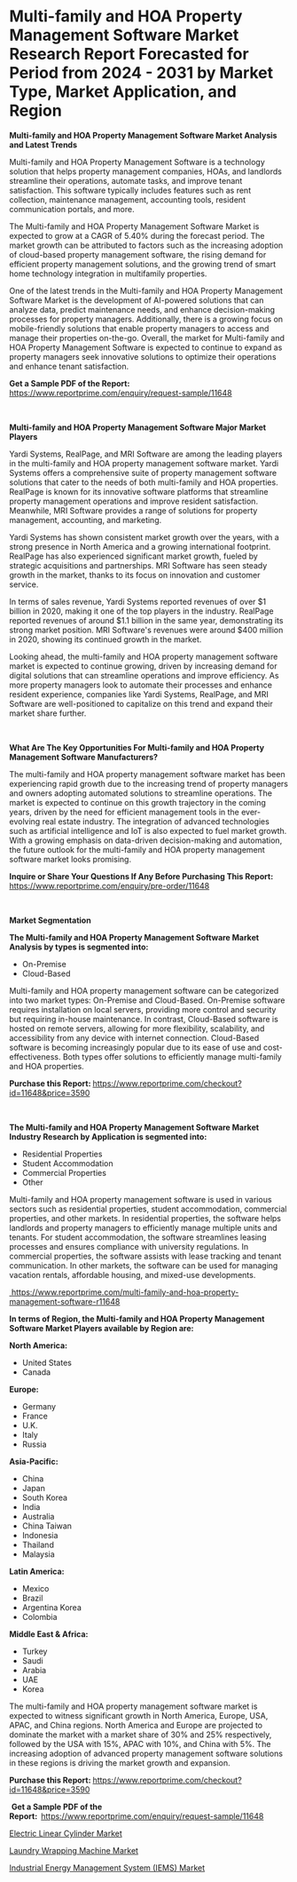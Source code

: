 <p><h1>Multi-family and HOA Property Management Software Market Research Report Forecasted for Period from 2024 -  2031 by Market Type, Market Application, and Region</h1></p><p><strong>Multi-family and HOA Property Management Software Market Analysis and Latest Trends</strong></p>
<p><p>Multi-family and HOA Property Management Software is a technology solution that helps property management companies, HOAs, and landlords streamline their operations, automate tasks, and improve tenant satisfaction. This software typically includes features such as rent collection, maintenance management, accounting tools, resident communication portals, and more.</p><p>The Multi-family and HOA Property Management Software Market is expected to grow at a CAGR of 5.40% during the forecast period. The market growth can be attributed to factors such as the increasing adoption of cloud-based property management software, the rising demand for efficient property management solutions, and the growing trend of smart home technology integration in multifamily properties. </p><p>One of the latest trends in the Multi-family and HOA Property Management Software Market is the development of AI-powered solutions that can analyze data, predict maintenance needs, and enhance decision-making processes for property managers. Additionally, there is a growing focus on mobile-friendly solutions that enable property managers to access and manage their properties on-the-go. Overall, the market for Multi-family and HOA Property Management Software is expected to continue to expand as property managers seek innovative solutions to optimize their operations and enhance tenant satisfaction.</p></p>
<p><strong>Get a Sample PDF of the Report:&nbsp;</strong> <a href="https://www.reportprime.com/enquiry/request-sample/11648">https://www.reportprime.com/enquiry/request-sample/11648</a></p>
<p>&nbsp;</p>
<p><strong>Multi-family and HOA Property Management Software Major Market Players</strong></p>
<p><p>Yardi Systems, RealPage, and MRI Software are among the leading players in the multi-family and HOA property management software market. Yardi Systems offers a comprehensive suite of property management software solutions that cater to the needs of both multi-family and HOA properties. RealPage is known for its innovative software platforms that streamline property management operations and improve resident satisfaction. Meanwhile, MRI Software provides a range of solutions for property management, accounting, and marketing.</p><p>Yardi Systems has shown consistent market growth over the years, with a strong presence in North America and a growing international footprint. RealPage has also experienced significant market growth, fueled by strategic acquisitions and partnerships. MRI Software has seen steady growth in the market, thanks to its focus on innovation and customer service.</p><p>In terms of sales revenue, Yardi Systems reported revenues of over $1 billion in 2020, making it one of the top players in the industry. RealPage reported revenues of around $1.1 billion in the same year, demonstrating its strong market position. MRI Software's revenues were around $400 million in 2020, showing its continued growth in the market.</p><p>Looking ahead, the multi-family and HOA property management software market is expected to continue growing, driven by increasing demand for digital solutions that can streamline operations and improve efficiency. As more property managers look to automate their processes and enhance resident experience, companies like Yardi Systems, RealPage, and MRI Software are well-positioned to capitalize on this trend and expand their market share further.</p></p>
<p>&nbsp;</p>
<p><strong>What Are The Key Opportunities For Multi-family and HOA Property Management Software Manufacturers?</strong></p>
<p><p>The multi-family and HOA property management software market has been experiencing rapid growth due to the increasing trend of property managers and owners adopting automated solutions to streamline operations. The market is expected to continue on this growth trajectory in the coming years, driven by the need for efficient management tools in the ever-evolving real estate industry. The integration of advanced technologies such as artificial intelligence and IoT is also expected to fuel market growth. With a growing emphasis on data-driven decision-making and automation, the future outlook for the multi-family and HOA property management software market looks promising.</p></p>
<p><strong>Inquire or Share Your Questions If Any Before Purchasing This Report:</strong> <a href="https://www.reportprime.com/enquiry/pre-order/11648">https://www.reportprime.com/enquiry/pre-order/11648</a></p>
<p>&nbsp;</p>
<p><strong>Market Segmentation</strong></p>
<p><strong>The Multi-family and HOA Property Management Software Market Analysis by types is segmented into:</strong></p>
<p><ul><li>On-Premise</li><li>Cloud-Based</li></ul></p>
<p><p>Multi-family and HOA property management software can be categorized into two market types: On-Premise and Cloud-Based. On-Premise software requires installation on local servers, providing more control and security but requiring in-house maintenance. In contrast, Cloud-Based software is hosted on remote servers, allowing for more flexibility, scalability, and accessibility from any device with internet connection. Cloud-Based software is becoming increasingly popular due to its ease of use and cost-effectiveness. Both types offer solutions to efficiently manage multi-family and HOA properties.</p></p>
<p><strong>Purchase this Report:&nbsp;</strong><a href="https://www.reportprime.com/checkout?id=11648&price=3590">https://www.reportprime.com/checkout?id=11648&price=3590</a></p>
<p>&nbsp;</p>
<p><strong>The Multi-family and HOA Property Management Software Market Industry Research by Application is segmented into:</strong></p>
<p><ul><li>Residential Properties</li><li>Student Accommodation</li><li>Commercial Properties</li><li>Other</li></ul></p>
<p><p>Multi-family and HOA property management software is used in various sectors such as residential properties, student accommodation, commercial properties, and other markets. In residential properties, the software helps landlords and property managers to efficiently manage multiple units and tenants. For student accommodation, the software streamlines leasing processes and ensures compliance with university regulations. In commercial properties, the software assists with lease tracking and tenant communication. In other markets, the software can be used for managing vacation rentals, affordable housing, and mixed-use developments.</p></p>
<p><a href="https://www.reportprime.com/multi-family-and-hoa-property-management-software-r11648">&nbsp;https://www.reportprime.com/multi-family-and-hoa-property-management-software-r11648</a></p>
<p><strong>In terms of Region, the Multi-family and HOA Property Management Software Market Players available by Region are:</strong></p>
<p>
    <p> <strong> North America: </strong>
        <ul>
            <li>United States</li>
            <li>Canada</li>
        </ul>
        </p> 
    <p> <strong> Europe: </strong>
        <ul>
            <li>Germany</li>
            <li>France</li>
            <li>U.K.</li>
            <li>Italy</li>
            <li>Russia</li>
        </ul>
        </p> 
    <p> <strong> Asia-Pacific: </strong>
        <ul>
            <li>China</li>
            <li>Japan</li>
            <li>South Korea</li>
            <li>India</li>
            <li>Australia</li>
            <li>China Taiwan</li>
            <li>Indonesia</li>
            <li>Thailand</li>
            <li>Malaysia</li>
        </ul>
        </p> 
    <p> <strong> Latin America: </strong>
        <ul>
            <li>Mexico</li>
            <li>Brazil</li>
            <li>Argentina Korea</li>
            <li>Colombia</li>
        </ul>
        </p> 
    <p> <strong> Middle East & Africa: </strong>
        <ul>
            <li>Turkey</li>
            <li>Saudi</li>
            <li>Arabia</li>
            <li>UAE</li>
            <li>Korea</li>
        </ul>
    </p>
    </p>
<p><p>The multi-family and HOA property management software market is expected to witness significant growth in North America, Europe, USA, APAC, and China regions. North America and Europe are projected to dominate the market with a market share of 30% and 25% respectively, followed by the USA with 15%, APAC with 10%, and China with 5%. The increasing adoption of advanced property management software solutions in these regions is driving the market growth and expansion.</p></p>
<p><strong>Purchase this Report: </strong><a href="https://www.reportprime.com/checkout?id=11648&price=3590">https://www.reportprime.com/checkout?id=11648&price=3590</a></p>
<p>&nbsp;<strong>Get a Sample PDF of the Report:&nbsp;&nbsp;</strong><a href="https://www.reportprime.com/enquiry/request-sample/11648">https://www.reportprime.com/enquiry/request-sample/11648</a></p>
<p><strong></strong></p>
<p><p><a href="https://www.linkedin.com/pulse/electric-linear-cylinder-market-exploring-share-trends-future-hs8zc?trackingId=Cdo1ULh3aYiCCuqgjjxxKw%3D%3D">Electric Linear Cylinder Market</a></p><p><a href="https://www.linkedin.com/pulse/laundry-wrapping-machine-market-trends-forecast-competitive-analysis-d8amc?trackingId=4mFAXfj7fcuNXEeG6MApWA%3D%3D">Laundry Wrapping Machine Market</a></p><p><a href="https://github.com/FassouRP/Market-Research-Report-List-4/blob/main/industrial-energy-management-system-iems-market.md">Industrial Energy Management System (IEMS) Market</a></p></p>
